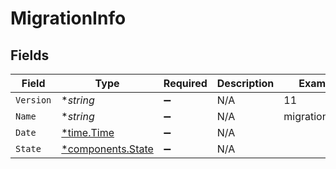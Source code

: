 # MigrationInfo


## Fields

| Field                                                 | Type                                                  | Required                                              | Description                                           | Example                                               |
| ----------------------------------------------------- | ----------------------------------------------------- | ----------------------------------------------------- | ----------------------------------------------------- | ----------------------------------------------------- |
| `Version`                                             | **string*                                             | :heavy_minus_sign:                                    | N/A                                                   | 11                                                    |
| `Name`                                                | **string*                                             | :heavy_minus_sign:                                    | N/A                                                   | migrations:001                                        |
| `Date`                                                | [*time.Time](https://pkg.go.dev/time#Time)            | :heavy_minus_sign:                                    | N/A                                                   |                                                       |
| `State`                                               | [*components.State](../../models/components/state.md) | :heavy_minus_sign:                                    | N/A                                                   |                                                       |